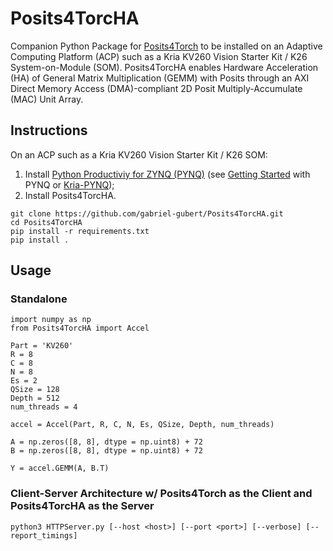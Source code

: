 # Posits4TorcHA
Companion Python Package for [Posits4Torch](https://github.com/gabriel-gubert/Posits4Torch) to be installed on an Adaptive Computing Platform (ACP) such as a Kria KV260 Vision Starter Kit / K26 System-on-Module (SOM). Posits4TorcHA enables Hardware Acceleration (HA) of General Matrix Multiplication (GEMM) with Posits through an AXI Direct Memory Access (DMA)-compliant 2D Posit Multiply-Accumulate (MAC) Unit Array.

## Instructions
On an ACP such as a Kria KV260 Vision Starter Kit / K26 SOM:

1. Install [Python Productiviy for ZYNQ (PYNQ)](https://www.pynq.io/) (see [Getting Started](https://pynq.readthedocs.io/en/latest/getting_started.html) with PYNQ or [Kria-PYNQ](https://github.com/Xilinx/Kria-PYNQ));
2. Install Posits4TorcHA.
```
git clone https://github.com/gabriel-gubert/Posits4TorcHA.git
cd Posits4TorcHA
pip install -r requirements.txt
pip install .
```
## Usage
### Standalone
```
import numpy as np
from Posits4TorcHA import Accel

Part = 'KV260'
R = 8
C = 8
N = 8
Es = 2
QSize = 128
Depth = 512
num_threads = 4

accel = Accel(Part, R, C, N, Es, QSize, Depth, num_threads)

A = np.zeros([8, 8], dtype = np.uint8) + 72
B = np.zeros([8, 8], dtype = np.uint8) + 72

Y = accel.GEMM(A, B.T)
```
### Client-Server Architecture w/ Posits4Torch as the Client and Posits4TorcHA as the Server
```
python3 HTTPServer.py [--host <host>] [--port <port>] [--verbose] [--report_timings]
```
